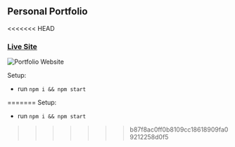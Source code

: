 ## Personal Portfolio

<<<<<<< HEAD
### [Live Site](https://jsmasterypro.com)

![Portfolio Website](https://i.ibb.co/WgPMpts/image.png)



Setup:
- run ```npm i && npm start```


=======
Setup:
- run ```npm i && npm start```

>>>>>>> b87f8ac0ff0b8109cc18618909fa09212258d0f5
